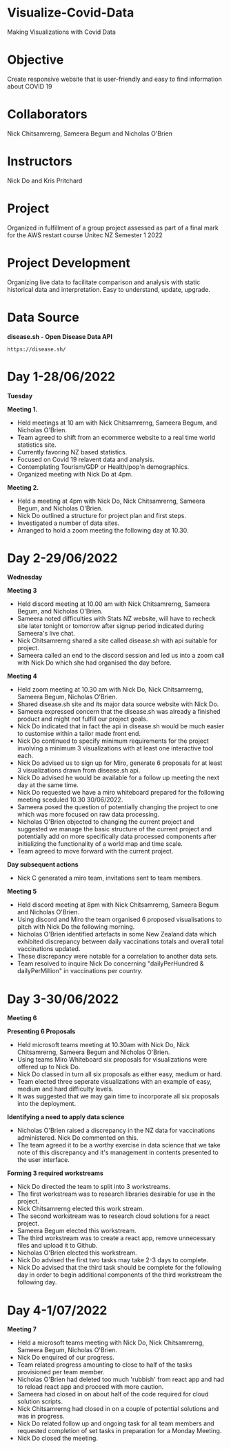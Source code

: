 # Visualize-Covid-Data
Making Visualizations with Covid Data

# Objective
Create responsive website that is user-friendly and easy to find information about COVID 19

# Collaborators 
Nick Chitsamrerng, Sameera Begum and Nicholas O'Brien

# Instructors
Nick Do and Kris Pritchard

# Project

Organized in fulfillment of a group project assessed as part of a final mark for the AWS restart course Unitec NZ Semester 1 2022

# Project Development

Organizing live data to facilitate comparison and analysis with static historical data and interpretation.
Easy to understand, update, upgrade. 

# Data Source

**disease.sh - Open Disease Data API**

```
https://disease.sh/
```

# Day 1-28/06/2022
**Tuesday**

**Meeting 1.**

* Held meetings at 10 am with Nick Chitsamrerng, Sameera Begum, and Nicholas O'Brien. 
* Team agreed to shift from an ecommerce website to a real time world statistics site. 
* Currently favoring NZ based statistics. 
* Focused on Covid 19 relavent data and analysis.
* Contemplating Tourism/GDP or Health/pop'n demographics. 
* Organized meeting with Nick Do at 4pm.

**Meeting 2.**
* Held a meeting at 4pm with Nick Do, Nick Chitsamrerng, Sameera Begum, and Nicholas O'Brien.
* Nick Do outlined a structure for project plan and first steps.
* Investigated a number of data sites.
* Arranged to hold a zoom meeting the following day at 10.30.

# Day 2-29/06/2022

**Wednesday**

**Meeting 3**

* Held discord meeting at 10.00 am with Nick Chitsamrerng, Sameera Begum, and Nicholas O'Brien.
* Sameera noted difficulties with Stats NZ website, will have to recheck site later tonight or tomorrow after signup period indicated during Sameera's live chat.
* Nick Chitsamrerng shared a site called disease.sh with api suitable for project.
* Sameera called an end to the discord session and led us into a zoom call with Nick Do which she had organised the day before.

**Meeting 4**
* Held zoom meeting at 10.30 am with Nick Do, Nick Chitsamrerng, Sameera Begum, Nicholas O'Brien.
* Shared disease.sh site and its major data source website with Nick Do.
* Sameera expressed concern that the disease.sh was already a finished product and might not fulfill our project goals.
* Nick Do indicated that in fact the api in disease.sh would be much easier to customise within a tailor made front end.
* Nick Do continued to specify minimum requirements for the project involving a minimum 3 visualizations with at least one interactive tool each.
* Nick Do advised us to sign up for Miro, generate 6 proposals for at least 3 visualizations drawn from disease.sh api.
* Nick Do advised he would be available for a follow up meeting the next day at the same time.
* Nick Do requested we have a miro whiteboard prepared for the following meeting sceduled 10.30  30/06/2022.
* Sameera posed the question of potentially changing the project to one which was more focused on raw data processing.
* Nicholas O'Brien objected to changing the current project and suggested we manage the basic structure of the current project and potentially add on more specifically data processed components after initializing the functionality of a world map and time scale.
* Team agreed to move forward with the current project.

**Day subsequent actions**

* Nick C generated a miro team, invitations sent to team members.

**Meeting 5**

* Held discord meeting at 8pm with Nick Chitsamrerng, Sameera Begum and Nicholas O'Brien.
* Using discord and Miro the team organised 6 proposed visualisations to pitch with Nick Do the following morning.
* Nicholas O'Brien identified artefacts in some New Zealand data which exhibited discrepancy between daily vaccinations totals and overall total vaccinations updated. 
* These discrepancy were notable for a correlation to another data sets.
* Team resolved to inquire Nick Do concerning "dailyPerHundred & dailyPerMillion" in vaccinations per country.
# Day 3-30/06/2022
**Meeting 6**

**Presenting 6 Proposals**

* Held microsoft teams meeting at 10.30am with Nick Do, Nick Chitsamrerng, Sameera Begum and Nicholas O'Brien.
* Using teams Miro Whiteboard six proposals for visualizations were offered up to Nick Do.
* Nick Do classed in turn all six proposals as either easy, medium or hard.
* Team elected three seperate visualizations with an example of easy, medium and hard difficulty levels.
* It was suggested that we may gain time to incorporate all six proposals into the deployment.

**Identifying a need to apply data science**
* Nicholas O'Brien raised a discrepancy in the NZ data for vaccinations administered. Nick Do commented on this.
* The team agreed it to be a worthy exercise in data science that we take note of this discrepancy and it's management in contents presented to the user interface.

**Forming 3 required workstreams**
* Nick Do directed the team to split into 3 workstreams.
* The first workstream was to research libraries desirable for use in the project.
* Nick Chitsamrerng elected this work stream.
* The second workstream was to research cloud solutions for a react project.
* Sameera Begum elected this workstream.
* The third workstream was to create a react app, remove unnecessary files and upload it to Github.
* Nicholas O'Brien elected this workstream.
* Nick Do advised the first two tasks may take 2-3 days to complete.
* Nick Do advised that the third task should be complete for the following day in order to begin additional components of the third workstream the following day.
# Day 4-1/07/2022

**Meeting 7**

* Held a microsoft teams meeting with Nick Do, Nick Chitsamrerng, Sameera Begum, Nicholas O'Brien.
* Nick Do enquired of our progress. 
* Team related progress amounting to close to half of the tasks provisioned per team member.
* Nicholas O'Brien had deleted too much 'rubbish' from react app and had to reload react app and proceed with more caution.
* Sameera had closed in on about half of the code required for cloud solution scripts.
* Nick Chitsamrerng had closed in on a couple of potential solutions and was in progress.
* Nick Do related follow up and ongoing task for all team members and requested completion of set tasks in preparation for a Monday Meeting.
* Nick Do closed the meeting.
